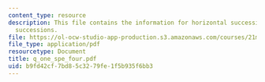 ```yaml
---
content_type: resource
description: This file contains the information for horizontal successions, and vertical
  successions.
file: https://ol-ocw-studio-app-production.s3.amazonaws.com/courses/21m-301-harmony-and-counterpoint-i-spring-2005/b9fd42cf7bd85c3279fe1f5b935f6bb3_q_one_spe_four.pdf
file_type: application/pdf
resourcetype: Document
title: q_one_spe_four.pdf
uid: b9fd42cf-7bd8-5c32-79fe-1f5b935f6bb3
---
```

